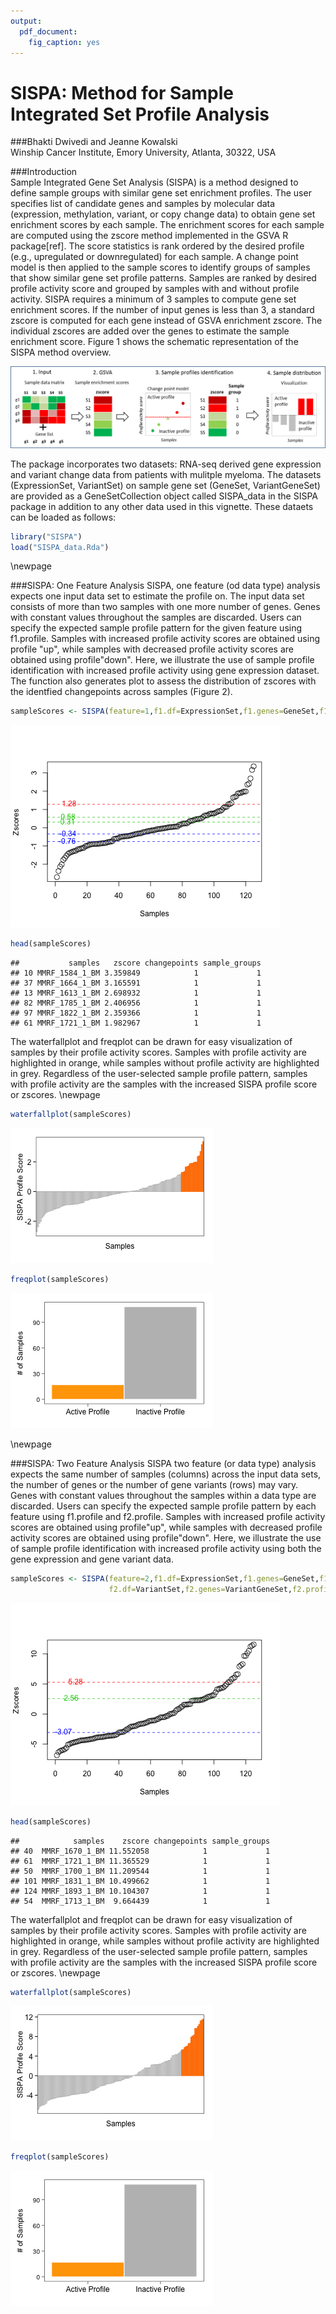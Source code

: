```yaml
---
output: 
  pdf_document: 
    fig_caption: yes
---
```

<!--
%\VignetteEngine{knitr::knitr}
%\VignetteIndexEntry{SISPA:Method for Sample Integrated Set Profile Analysis}
-->
  
SISPA: Method for Sample Integrated Set Profile Analysis
=====================================================================================================
###Bhakti Dwivedi and Jeanne Kowalski  
Winship Cancer Institute, Emory University, Atlanta, 30322, USA  
  
###Introduction  
Sample Integrated Gene Set Analysis (SISPA) is a method designed to define sample groups with similar gene set enrichment profiles. The user specifies list of candidate genes and samples by molecular data (expression, methylation, variant, or copy change data) to obtain gene set enrichment scores by each sample. The enrichment scores for each sample are computed using the zscore method implemented in the GSVA R package[ref]. The score statistics is rank ordered by the desired profile (e.g., upregulated or downregulated) for each sample. A change point model is then applied to the sample scores to identify groups of samples that show similar gene set profile patterns. Samples are ranked by desired profile activity score and grouped by samples with and without profile activity. SISPA requires a minimum of 3 samples to compute gene set enrichment scores. If the number of input genes is less than 3, a standard zscore is computed for each gene instead of GSVA enrichment zscore. The individual zscores are added over the genes to estimate the sample enrichment score. Figure 1 shows the schematic representation of the SISPA method overview.   
  
![SISPA Overview](sispa_overview.png)
  
The package incorporates two datasets: RNA-seq derived gene expression and variant change data from patients with mulitple myeloma. The datasets (ExpressionSet, VariantSet) on sample gene set (GeneSet, VariantGeneSet) are provided as a GeneSetCollection object called SISPA_data in the SISPA package in addition to any other data used in this vignette. These dataets can be loaded as follows:  
  

```r
library("SISPA")
load("SISPA_data.Rda")
```
  
  
\newpage

###SISPA: One Feature Analysis
SISPA, one feature (od data type) analysis expects one input data set to estimate the profile on. The input data set consists of more than two samples with one more number of genes. Genes with constant values throughout the samples are discarded. Users can specify the expected sample profile pattern for the given feature using f1.profile. Samples with increased profile activity scores are obtained using profile "up", while samples with decreased profile activity scores are obtained using profile"down". Here, we illustrate the use of sample profile identification with increased profile activity using gene expression dataset. The function also generates plot to assess the distribution of zscores with the identfied changepoints across samples (Figure 2).  
  
  

```r
sampleScores <- SISPA(feature=1,f1.df=ExpressionSet,f1.genes=GeneSet,f1.profile="up")
```

![Identified changepoints on the underlying data zscores](figure/unnamed-chunk-2-1.png) 

```r
head(sampleScores)
```

```
##           samples   zscore changepoints sample_groups
## 10 MMRF_1584_1_BM 3.359849            1             1
## 37 MMRF_1664_1_BM 3.165591            1             1
## 13 MMRF_1613_1_BM 2.698932            1             1
## 82 MMRF_1785_1_BM 2.406956            1             1
## 97 MMRF_1822_1_BM 2.359366            1             1
## 61 MMRF_1721_1_BM 1.982967            1             1
```

The waterfallplot and freqplot can be drawn for easy visualization of samples by their profile activity scores. Samples with profile activity are highlighted in orange, while samples without profile activity are highlighted in grey. Regardless of the user-selected sample profile pattern, samples with profile activity are the samples with the increased SISPA profile score or zscores. 
\newpage  

```r
waterfallplot(sampleScores)
```

![Waterfall plot of zscores for samples with (orange) and without profile activity (grey)](figure/unnamed-chunk-3-1.png) 
  
  

```r
freqplot(sampleScores)
```

![Bar plot distribution of samples with (orange) and without profile activity](figure/unnamed-chunk-4-1.png) 
  
\newpage

###SISPA: Two Feature Analysis
SISPA two feature (or data type) analysis expects the same number of samples (columns) across the input data sets, the number of genes or the number of gene variants (rows) may vary. Genes with constant values throughout the samples within a data type are discarded. Users can specify the expected sample profile pattern by each feature using f1.profile and f2.profile. Samples with increased profile activity scores are obtained using profile"up", while samples with decreased profile activity scores are obtained using profile"down". Here, we illustrate the use of sample profile identification with increased profile activity using both the gene expression and gene variant data.    
  

```r
sampleScores <- SISPA(feature=2,f1.df=ExpressionSet,f1.genes=GeneSet,f1.profile="up",
                      f2.df=VariantSet,f2.genes=VariantGeneSet,f2.profile="up")
```

![Identified changepoints on the underlying data zscores](figure/unnamed-chunk-5-1.png) 

```r
head(sampleScores)
```

```
##            samples    zscore changepoints sample_groups
## 40  MMRF_1670_1_BM 11.552058            1             1
## 61  MMRF_1721_1_BM 11.365529            1             1
## 50  MMRF_1700_1_BM 11.209544            1             1
## 101 MMRF_1831_1_BM 10.499662            1             1
## 124 MMRF_1893_1_BM 10.104307            1             1
## 54  MMRF_1713_1_BM  9.664439            1             1
```

The waterfallplot and freqplot can be drawn for easy visualization of samples by their profile activity scores. Samples with profile activity are highlighted in orange, while samples without profile activity are highlighted in grey. Regardless of the user-selected sample profile pattern, samples with profile activity are the samples with the increased SISPA profile score or zscores.
\newpage  

```r
waterfallplot(sampleScores)
```

![Waterfall plot of zscores for samples with (orange) and without profile activity (grey)](figure/unnamed-chunk-6-1.png) 
  

```r
freqplot(sampleScores)
```

![Bar plot distribution of samples with (orange) and without profile activity](figure/unnamed-chunk-7-1.png) 

